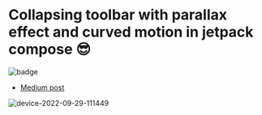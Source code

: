 # Collapsing toolbar with parallax effect and curved motion in jetpack compose 😎

![badge](https://user-images.githubusercontent.com/21988512/195036611-cded4169-6c0e-4d25-aead-e439314d265f.svg)
 
* [Medium post](https://medium.com/@morad.azzouzi/collapsing-toolbar-with-parallax-effect-and-curve-motion-in-jetpack-compose-9ed1c3c0393f)

![device-2022-09-29-111449](https://user-images.githubusercontent.com/21988512/192992503-dc292bc8-b9d9-4e0d-a731-b6f08abcdc35.gif)
